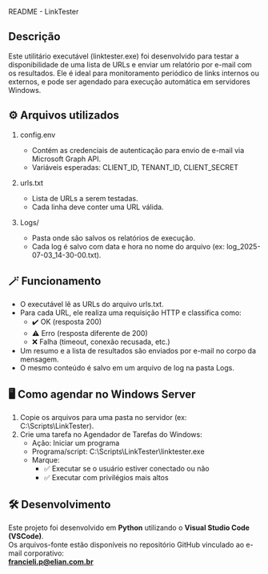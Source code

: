 README - LinkTester

## Descrição

   Este utilitário executável (linktester.exe) foi desenvolvido para testar a disponibilidade de uma lista de URLs e enviar um relatório por e-mail com os resultados. Ele é ideal para monitoramento periódico de links internos ou externos, e pode ser agendado para execução automática em servidores Windows.

## ⚙️ Arquivos utilizados

1. config.env
   - Contém as credenciais de autenticação para envio de e-mail via Microsoft Graph API.
   - Variáveis esperadas:
     CLIENT_ID, TENANT_ID, CLIENT_SECRET

2. urls.txt
   - Lista de URLs a serem testadas.
   - Cada linha deve conter uma URL válida.

3. Logs/
   - Pasta onde são salvos os relatórios de execução.
   - Cada log é salvo com data e hora no nome do arquivo (ex: log_2025-07-03_14-30-00.txt).

## 🪄 Funcionamento

- O executável lê as URLs do arquivo urls.txt.
- Para cada URL, ele realiza uma requisição HTTP e classifica como:
  - ✔️ OK (resposta 200)
  - ⚠️ Erro (resposta diferente de 200)
  - ❌ Falha (timeout, conexão recusada, etc.)
- Um resumo e a lista de resultados são enviados por e-mail no corpo da mensagem.
- O mesmo conteúdo é salvo em um arquivo de log na pasta Logs.

## 🖥️ Como agendar no Windows Server

1. Copie os arquivos para uma pasta no servidor (ex: C:\Scripts\LinkTester).
2. Crie uma tarefa no Agendador de Tarefas do Windows:
   - Ação: Iniciar um programa
   - Programa/script: C:\Scripts\LinkTester\linktester.exe
   - Marque:
     - ✅ Executar se o usuário estiver conectado ou não
     - ✅ Executar com privilégios mais altos

## 🛠️ Desenvolvimento

Este projeto foi desenvolvido em **Python** utilizando o **Visual Studio Code (VSCode)**.  
Os arquivos-fonte estão disponíveis no repositório GitHub vinculado ao e-mail corporativo:  
**francieli.p@elian.com.br**